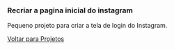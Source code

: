 ### Recriar a pagina inicial do instagram

Pequeno projeto para criar a tela de login do Instagram.

<a href="https://github.com/PFLOA/Digital-Innovation-One/tree/main/Projetos">Voltar para Projetos</a>
